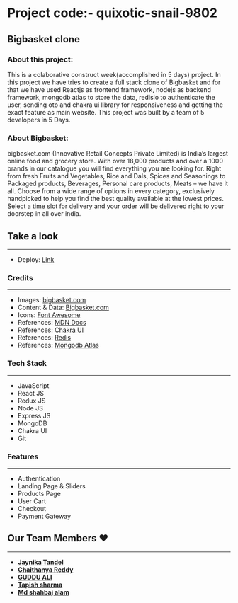 # Project code:- quixotic-snail-9802
## Bigbasket clone
### About this project:
<p>
This is a colaborative construct week(accomplished in 5 days) project.
In this project we have tries to create a full stack clone of Bigbasket and for that we have used Reactjs as frontend framework, nodejs as backend framework, mongodb atlas to store the data, redisio to authenticate the user, sending otp and chakra ui library for responsiveness and getting the exact feature as main website.
This project was built by a team of 5 developers in 5 Days. 
</p>


### About Bigbasket:
<p>
bigbasket.com (Innovative Retail Concepts Private Limited) is India’s largest online food and grocery store. With over 18,000 products and over a 1000 brands in our catalogue you will find everything you are looking for. Right from fresh Fruits and Vegetables, Rice and Dals, Spices and Seasonings to Packaged products, Beverages, Personal care products, Meats – we have it all.
Choose from a wide range of options in every category, exclusively handpicked to help you find the best quality available at the lowest prices. Select a time slot for delivery and your order will be delivered right to your doorstep in all over india.
</p>


## Take a look

---

- Deploy: [Link](url)

### Credits

---

- Images: [bigbasket.com](https://www.bigbasket.com/?nc=logo)
- Content & Data: [Bigbasket.com](https://www.bigbasket.com/?nc=logo)
- Icons: [Font Awesome](https://fontawesome.com/)
- References: [MDN Docs](https://developer.mozilla.org/en-US/)
- References: [Chakra UI](https://chakra-ui.com/)
- References: [Redis](https://redis.io/)
- References: [Mongodb Atlas](https://www.mongodb.com/atlas/database)

### Tech Stack

---

- JavaScript
- React JS
- Redux JS
- Node JS
- Express JS
- MongoDB
- Chakra UI
- Git

### Features

---

- Authentication
- Landing Page & Sliders
- Products Page
- User Cart
- Checkout
- Payment Gateway


## Our Team Members ❤️

---

- **[Jaynika Tandel](https://github.com/jeny008)**
- **[Chaithanya Reddy](https://github.com/chaitu786)**
- **[GUDDU ALI](https://github.com/GUDDU434)**
- **[Tapish sharma](https://github.com/kakashi10-23)**
- **[Md shahbaj alam](https://github.com/mdshahbajalam7)**
